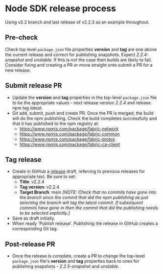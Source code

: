 # Node SDK release process

Using v2.2 branch and last release of v2.2.3 as an example throughout.

## Pre-check

Check top level `package.json` file properties **version** and **tag** are one above the current release and correct for publishing snapshots. Expect *2.2.4-snapshot* and *unstable*. If this is not the case then builds are likely to fail.  Consider fixing and creating a PR or move straight onto submit a PR for a new release.

## Submit release PR

- Update the **version** and **tag** properties in the top-level `package.json` file to be the appropriate values - next release version *2.2.4* and release npm tag *latest*.
- Git add, submit, push and create PR. Once the PR is merged, the build will do the npm publishing. Check the build completes successfully and that it has published to the npm registry at:
    - https://www.npmjs.com/package/fabric-network
    - https://www.npmjs.com/package/fabric-common
    - https://www.npmjs.com/package/fabric-protos
    - https://www.npmjs.com/package/fabric-ca-client

## Tag release

- Create in GitHub a [release](https://github.com/hyperledger/fabric-sdk-node/releases) draft, referring to previous releases for appropriate text. Be sure to set:
    - **Title**: v2.2.4
    - **Tag version**: v2.2.4
    - **Target Branch**: main *[NOTE: Check that no commits have gone into the branch since the commit that did the npm publishing as just selecting the branch will tag the latest commit.  If subsequent commits have gone in then the commit that did the publishing needs to be selected explicitly.]*
- Save as draft initially.
- When ready 'Publish release'. Publishing the release in GitHub creates a corresponding Git tag.

## Post-release PR

- Once the release is complete, create a PR to change the top-level `package.json` file's **version** and **tag** properties back to ones for publishing snapshots - *2.2.5-snapshot* and *unstable*.
